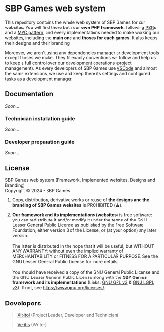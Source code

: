 # SBP Games web system
This repository contains the whole web system of SBP Games for our websites. You
will find there both our **own PHP framework**, following
[PSR](https://www.php-fig.org/psr/)s and a
[MVC pattern](https://en.wikipedia.org/wiki/Model%E2%80%93view%E2%80%93controller),
and every implementations needed to make working our websites, including the
**main one** and **thoses for each games**. It also keeps their designs and
their branding.

Moreover, we aren't using any dependencies manager or development tools except
thoses we make. They fit exacly conventions we follow and help us to keep a full
control over our development operations (project management). As every
developers of SBP Games use [VSCode](https://code.visualstudio.com/) and almost
the same extensions, we use and keep there its settings and configured tasks as
a development manager.

## Documentation
_Soon..._
### Technician installation guide
_Soon..._
### Developer preparation guide
_Soon..._

## License
SBP Games web system (Framework, Implemented websites, Designs and Branding)  
Copyright &copy; 2024 - SBP Games

1. Copy, distribution, derivative works or reuse of **the designs
and the branding of SBP Games websites** is PROHIBITED (⚠️).

2. **Our framework and its implementations (websites)** is free software: you
can redistribute it and/or modify it under the terms of the GNU Lesser General
Public License as published by the Free Software Foundation, either version
3 of the License, or (at your option) any later version.
<br><br>
The latter is distributed in the hope that it will be useful, but WITHOUT ANY
WARRANTY; without even the implied warranty of MERCHANTABILITY or FITNESS FOR A
PARTICULAR PURPOSE. See the GNU Lesser General Public License for more details.
<br><br>
You should have received a copy of the GNU General Public License and the GNU
Lesser General Public License along with the **SBP Games framework and its
implementations** (Links: [GNU GPL v3](COPYING) &
[GNU LGPL v3](COPYING.LESSER)). If not, see https://www.gnu.org/licenses/.

## Developers
> [Xibitol](https://github.com/Xibitol) (Project Leader, Developer and
Technician)

> [Veritis](https://github.com/Veritis23) (Writer)